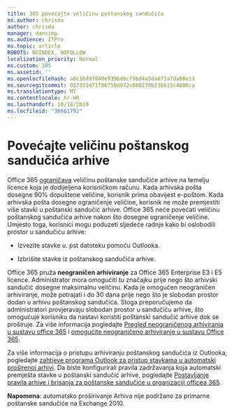 ```yaml
---
title: 305 povećajte veličinu poštanskog sandučića
ms.author: chrisda
author: chrisda
manager: dansimp
ms.audience: ITPro
ms.topic: article
ROBOTS: NOINDEX, NOFOLLOW
localization_priority: Normal
ms.custom: 305
ms.assetid: ''
ms.openlocfilehash: a8c16d97040e9396d6cf9bd4a5da671a7da88e13
ms.sourcegitcommit: 037331d71f06750d972c0b6278b23bb15c4806ca
ms.translationtype: MT
ms.contentlocale: hr-HR
ms.lasthandoff: 10/18/2019
ms.locfileid: "36661792"
---
```

# <a name="increase-the-archive-mailbox-size"></a>Povećajte veličinu poštanskog sandučića arhive

Office 365 [ograničava](https://docs.microsoft.com/office365/servicedescriptions/exchange-online-service-description/exchange-online-limits#mailbox-storage-limits) veličinu poštanske sandučiće arhive na temelju licence koja je dodijeljena korisničkom računu. Kada arhivska pošta dosegne 90% dopuštene veličine, korisnik prima obavijest e-poštom. Kada arhivska pošta dosegne ograničenje veličine, korisnik ne može premjestiti više stavki u poštanski sandučić arhive. Office 365 neće povećati veličinu poštanskog sandučića arhive nakon što dosegne ograničenje veličine. Umjesto toga, korisnici mogu poduzeti sljedeće radnje kako bi oslobodili prostor u sandučiću arhive:

- Izvezite stavke u. pst datoteku pomoću Outlooka.

- Izbrišite stavke iz poštanskog sandučića arhive.

Office 365 pruža **neograničen arhiviranje** za Office 365 Enterprise E3 i E5 licence. Administrator mora omogućiti tu značajku prije nego što arhivski sandučić dosegne maksimalnu veličinu. Kada je omogućen neograničen arhiviranje, može potrajati i do 30 dana prije nego što je slobodan prostor dodan u arhivu poštanskog sandučića. Stoga preporučujemo da administratori provjeravaju slobodan prostor u sandučiću arhive, što omogućuje korisniku da nastavi koristiti poštanski sandučić arhive dok se proširuje. Za više informacija pogledajte [Pregled neograničenog arhiviranja u sustavu office 365](https://docs.microsoft.com/office365/securitycompliance/unlimited-archiving) i [omogućite neograničeno arhiviranje u sustavu Office 365](https://docs.microsoft.com/office365/securitycompliance/enable-unlimited-archiving).

Za više informacija o pristupu arhiviranju poštanskog sandučića iz Outlooka, pogledajte [zahtjeve programa Outlook za pristup stavkama u automatski proširenoj arhivi](https://docs.microsoft.com/office365/securitycompliance/unlimited-archiving#outlook-requirements-for-accessing-items-in-an-auto-expanded-archive). Da biste konfigurirali pravila zadržavanja koja automatski premješta stavke u poštanski sandučić arhive, pogledajte [Postavljanje pravila arhive i brisanja za poštanske sandučiće u organizaciji officea 365](https://docs.microsoft.com/office365/securitycompliance/set-up-an-archive-and-deletion-policy-for-mailboxes).

**Napomena**: automatsko proširivanje Arhiva nije podržano za primarne poštanske sandučiće na Exchange 2010.
